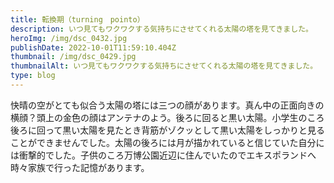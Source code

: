```yaml
---
title: 転換期（turning　pointo）
description: いつ見てもワクワクする気持ちにさせてくれる太陽の塔を見てきました。
heroImg: /img/dsc_0432.jpg
publishDate: 2022-10-01T11:59:10.404Z
thumbnail: /img/dsc_0429.jpg
thumbnailAlt: いつ見てもワクワクする気持ちにさせてくれる太陽の塔を見てきました。
type: blog
---
```

 快晴の空がとても似合う太陽の塔には三つの顔があります。真ん中の正面向きの横顔？頭上の金色の顔はアンテナのよう。後ろに回ると黒い太陽。小学生のころ後ろに回って黒い太陽を見たとき背筋がゾクッとして黒い太陽をしっかりと見ることができませんでした。太陽の後ろには月が描かれていると信じていた自分には衝撃的でした。子供のころ万博公園近辺に住んでいたのでエキスポランドへ時々家族で行った記憶があります。